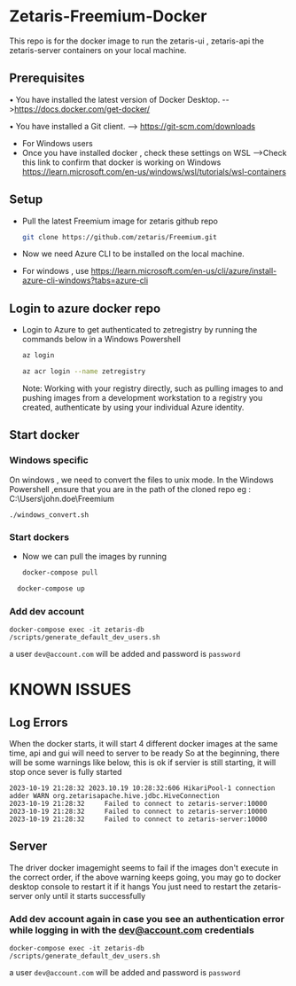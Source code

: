 # Zetaris-Freemium-Docker
This repo is for the docker image to run the zetaris-ui , zetaris-api the zetaris-server containers on your local machine.
## Prerequisites
•	You have installed the latest version of Docker Desktop. -->https://docs.docker.com/get-docker/

•	You have installed a Git client.  --> https://git-scm.com/downloads

* For Windows users
* 	Once you have installed docker , check these settings on WSL -->Check this link to confirm that docker is working on Windows https://learn.microsoft.com/en-us/windows/wsl/tutorials/wsl-containers


## Setup
* Pull the latest Freemium image for zetaris github repo
    ```bash
    git clone https://github.com/zetaris/Freemium.git
    ```
* Now we need Azure CLI to be installed on the local machine.

* For windows , use https://learn.microsoft.com/en-us/cli/azure/install-azure-cli-windows?tabs=azure-cli

## Login to azure docker repo
* Login to Azure to get authenticated to zetregistry by running the commands below in a Windows Powershell

    ```bash
    az login
    ```
  
    ```bash
    az acr login --name zetregistry
    ```
  Note: Working with your registry directly, such as pulling images to and pushing images from a development workstation to a registry you created, authenticate by using your individual Azure identity.
## Start docker

### Windows specific
On windows , we need to convert the files to unix mode. In the Windows Powershell ,ensure that you are in the path of the cloned repo eg : C:\Users\john.doe\Freemium
```
./windows_convert.sh
```

### Start dockers
* Now we can pull the images by running

  ```bash
  docker-compose pull
  ```
 ```bash
   docker-compose up
  ```
### Add dev account
```
docker-compose exec -it zetaris-db /scripts/generate_default_dev_users.sh
```
a user `dev@account.com` will be added and password is `password`

# KNOWN ISSUES

## Log Errors
When the docker starts, it will start 4 different docker images at the same time, api and gui will need to server to be ready
So at the beginning, there will be some warnings  like below, this is ok if servier is still starting, it will stop once sever is fully started

```
2023-10-19 21:28:32 2023.10.19 10:28:32:606 HikariPool-1 connection adder WARN org.zetarisapache.hive.jdbc.HiveConnection
2023-10-19 21:28:32     Failed to connect to zetaris-server:10000
2023-10-19 21:28:32     Failed to connect to zetaris-server:10000
2023-10-19 21:28:32     Failed to connect to zetaris-server:10000
```
## Server
The driver docker imagemight seems to fail if the images don't execute in the correct order, if the above warning keeps going, you may go to docker desktop console to restart it if it hangs
You just need to restart the zetaris-server only until it starts successfully

### Add dev account again in case you see an authentication error while logging in with the dev@account.com credentials
```
docker-compose exec -it zetaris-db /scripts/generate_default_dev_users.sh
```
a user `dev@account.com` will be added and password is `password`

